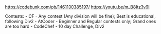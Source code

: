 https://codebunk.com/pb/1461100385197/
https://youtu.be/m_B8Itz3v9I

Contests:
    - CF - Any contest (Any division will be fine); Best is educational, following Div2
    - AtCoder - Beginner and Regular contests only; Grand ones are too hard
    - CodeChef - 10 day Challenge, Div2
